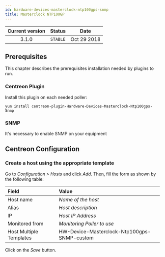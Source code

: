 ```yaml
---
id: hardware-devices-masterclock-ntp100gps-snmp
title: Masterclock NTP100GP
---
```


| Current version | Status | Date |
| :-: | :-: | :-: |
| 3.1.0 | `STABLE` | Oct 29 2018 |

## Prerequisites

This chapter describes the prerequisites installation needed by plugins to run.

### Centreon Plugin

Install this plugin on each needed poller:

``` shell
yum install centreon-plugin-Hardware-Devices-Masterclock-Ntp100gps-Snmp
```

### SNMP

It's necessary to enable SNMP on your equipment

## Centreon Configuration

### Create a host using the appropriate template

Go to *Configuration \> Hosts* and click *Add*. Then, fill the form as shown by the following table:

| Field                   | Value                                       |
| :---------------------- | :------------------------------------------ |
| Host name               | *Name of the host*                          |
| Alias                   | *Host description*                          |
| IP                      | *Host IP Address*                           |
| Monitored from          | *Monitoring Poller to use*                  |
| Host Multiple Templates | HW-Device-Masterclock-Ntp100gps-SNMP-custom |

Click on the *Save* button.

